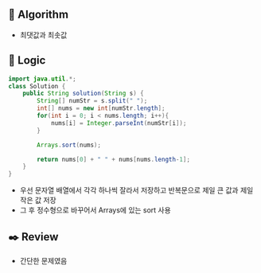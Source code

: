 ## :pushpin: **Algorithm**

- 최댓값과 최솟값

## :round_pushpin: **Logic**

```java
import java.util.*;
class Solution {
    public String solution(String s) {
        String[] numStr = s.split(" ");
        int[] nums = new int[numStr.length];
        for(int i = 0; i < nums.length; i++){
            nums[i] = Integer.parseInt(numStr[i]);
        }

        Arrays.sort(nums);

        return nums[0] + " " + nums[nums.length-1];
    }
}
```

- 우선 문자열 배열에서 각각 하나씩 잘라서 저장하고 반복문으로 제일 큰 값과 제일 작은 값 저장
- 그 후 정수형으로 바꾸어서 Arrays에 있는 sort 사용

## :black_nib: **Review**

- 간단한 문제였음